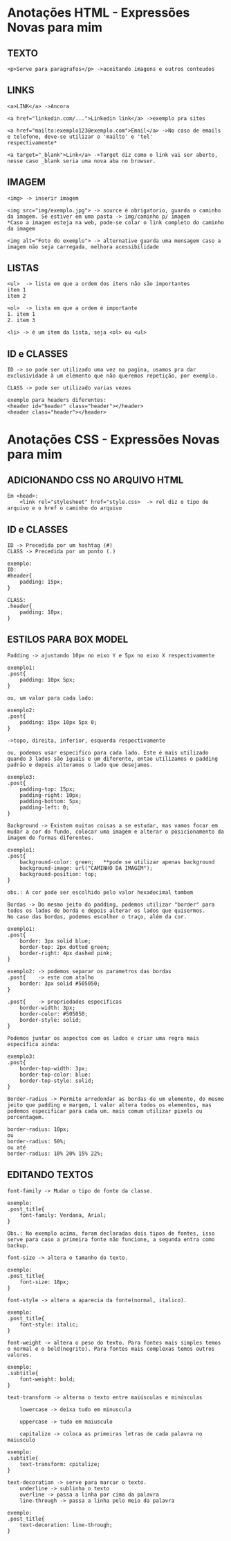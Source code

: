 # Anotações HTML - Expressões Novas para mim

## TEXTO
    <p>Serve para paragrafos</p> ->aceitando imagens e outros conteudos

## LINKS    
    <a>LINK</a> ->Ancora
    
    <a href="linkedin.com/...">Linkedin link</a> ->exemplo pra sites
    
    <a href="mailto:exemplo123@exemplo.com">Email</a> ->No caso de emails e telefone, deve-se utilizar o 'mailto' e 'tel' 
    respectivamente*
    
    <a target="_blank">Link</a> ->Target diz como o link vai ser aberto, nesse caso _blank seria uma nova aba no browser.

## IMAGEM
    <img> -> inserir imagem
    
    <img src="img/exemplo.jpg"> -> source é obrigatorio, guarda o caminho da imagem. Se estiver em uma pasta -> img/caminho p/ imagem
    *Caso a imagem esteja na web, pode-se colar o link completo do caminho da imagem

    <img alt="Foto do exemplo"> -> alternative guarda uma mensagem caso a imagem não seja carregada, melhora acessibilidade

## LISTAS
    <ul>  -> lista em que a ordem dos itens não são importantes
    item 1
    item 2

    <ol>  -> lista em que a ordem é importante
    1. item 1
    2. item 3

    <li> -> é um item da lista, seja <ol> ou <ul>

## ID e CLASSES
    ID -> so pode ser utilizado uma vez na pagina, usamos pra dar exclusividade à um elemento que não queremos repetição, por exemplo.

    CLASS -> pode ser utilizado varias vezes

    exemplo para headers diferentes:
    <header id="header" class="header"></header>
    <header class="header"></header>

# Anotações CSS - Expressões Novas para mim

## ADICIONANDO CSS NO ARQUIVO HTML

    Em <head>: 
        <link rel="stylesheet" href="style.css>  -> rel diz o tipo de arquivo e o href o caminho do arquivo

## ID e CLASSES
    ID -> Precedida por um hashtag (#)
    CLASS -> Precedida por um ponto (.)

    exemplo:
    ID:
    #header{
        padding: 15px;
    }

    CLASS:
    .header{
        padding: 10px;
    }

## ESTILOS PARA BOX MODEL

    Padding -> ajustando 10px no eixo Y e 5px no eixo X respectivamente

    exemplo1:
    .post{
        padding: 10px 5px;
    }
    
    ou, um valor para cada lado:

    exemplo2:
    .post{
        padding: 15px 10px 5px 0;  
    }
    
    ->topo, direita, inferior, esquerda respectivamente

    ou, podemos usar especifico para cada lado. Este é mais utilizado quando 3 lados são iguais e um diferente, entao utilizamos o padding padrão e depois alteramos o lado que desejamos.

    exemplo3:
    .post{
        padding-top: 15px;
        padding-right: 10px;
        padding-bottom: 5px;
        padding-left: 0;
    }

    Background -> Existem muitas coisas a se estudar, mas vamos focar em mudar a cor do fundo, colocar uma imagem e alterar o posicionamento da imagem de formas diferentes.

    exemplo1:
    .post{ 
        background-color: green;   **pode se utilizar apenas background
        background-image: url("CAMINHO DA IMAGEM");
        background-position: top;
    }

    obs.: A cor pode ser escolhido pelo valor hexadecimal tambem

    Bordas -> Do mesmo jeito do padding, podemos utilizar "border" para todos os lados de borda e depois alterar os lados que quisermos.
    No caso das bordas, podemos escolher o traço, além da cor.

    exemplo1:
    .post{
        border: 3px solid blue;
        border-top: 2px dotted green;
        border-right: 4px dashed pink;
    }

    exemplo2: -> podemos separar os parametros das bordas
    .post{    -> este com atalho
        border: 3px solid #505050;
    }
    
    .post{    -> propriedades especificas
        border-width: 3px;
        border-color: #505050;
        border-style: solid;
    }

    Podemos juntar os aspectos com os lados e criar uma regra mais específica ainda:

    exemplo3:
    .post{
        border-top-width: 3px;
        border-top-color: blue:
        border-top-style: solid;
    }

    Border-radius -> Permite arredondar as bordas de um elemento, do mesmo jeito que padding e margem, 1 valor altera todos os elementos, mas podemos especificar para cada um. mais comum utilizar pixels ou porcentagem.
    
    border-radius: 10px;
    ou
    border-radius: 50%;
    ou até 
    border-radius: 10% 20% 15% 22%;

## EDITANDO TEXTOS

    font-family -> Mudar o tipo de fonte da classe.
    
    exemplo:
    .post_title{
        font-family: Verdana, Arial;
    }
    
    Obs.: No exemplo acima, foram declaradas dois tipos de fontes, isso serve para caso a primeira fonte não funcione, a segunda entra como backup.

    font-size -> altera o tamanho do texto.

    exemplo:
    .post_title{
        font-size: 18px;
    }

    font-style -> altera a aparecia da fonte(normal, italico).

    exemplo:
    .post_title{
        font-style: italic;
    }

    font-weight -> altera o peso do texto. Para fontes mais simples temos o normal e o bold(negrito). Para fontes mais complexas temos outros valores.

    exemplo:
    .subtitle{
        font-weight: bold;
    }

    text-transform -> alterna o texto entre maiúsculas e minúsculas
    
        lowercase -> deixa tudo em minuscula
    
        uppercase -> tudo em maiusculo
    
        capitalize -> coloca as primeiras letras de cada palavra no maiusculo

    exemplo:
    .subtitle{
        text-transform: cpitalize;
    }

    text-decoration -> serve para marcar o texto.
        underline -> sublinha o texto
        overline -> passa a linha por cima da palavra
        line-through -> passa a linha pelo meio da palavra

    exemplo:
    .post_title{
        text-decoration: line-through;
    }


